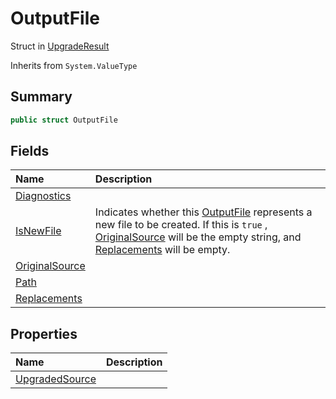 # OutputFile

Struct in [UpgradeResult](/docs/api/csharp/yarn.compiler.upgrader.upgraderesult.md)

Inherits from `System.ValueType`

## Summary



```csharp
public struct OutputFile
```

## Fields

|Name|Description|
|:---|:---|
|[Diagnostics](/docs/api/csharp/yarn.compiler.upgrader.upgraderesult.outputfile.diagnostics.md)||
|[IsNewFile](/docs/api/csharp/yarn.compiler.upgrader.upgraderesult.outputfile.isnewfile.md)|Indicates whether this  <a href="yarn.compiler.upgrader.upgraderesult.outputfile.md">OutputFile</a>  represents a new file to be created. If this is  <code>true</code> ,  <a href="yarn.compiler.upgrader.upgraderesult.outputfile.originalsource.md">OriginalSource</a>  will be the empty string, and  <a href="yarn.compiler.upgrader.upgraderesult.outputfile.replacements.md">Replacements</a>  will be empty.|
|[OriginalSource](/docs/api/csharp/yarn.compiler.upgrader.upgraderesult.outputfile.originalsource.md)||
|[Path](/docs/api/csharp/yarn.compiler.upgrader.upgraderesult.outputfile.path.md)||
|[Replacements](/docs/api/csharp/yarn.compiler.upgrader.upgraderesult.outputfile.replacements.md)||

## Properties

|Name|Description|
|:---|:---|
|[UpgradedSource](/docs/api/csharp/yarn.compiler.upgrader.upgraderesult.outputfile.upgradedsource.md)||

